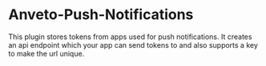 # Anveto-Push-Notifications
This plugin stores tokens from apps used for push notifications. It creates an api endpoint which your app can send tokens to and also supports a key to make the url unique.
